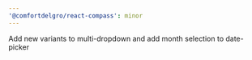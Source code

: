```yaml
---
'@comfortdelgro/react-compass': minor
---
```


Add new variants to multi-dropdown and add month selection to date-picker
